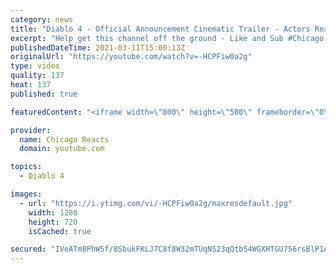 ```yaml
---
category: news
title: "Diablo 4 - Official Announcement Cinematic Trailer - Actors React"
excerpt: "Help get this channel off the ground - Like and Sub #Chicago #Blind #React."
publishedDateTime: 2021-03-11T15:00:13Z
originalUrl: "https://youtube.com/watch?v=-HCPFiw0a2g"
type: video
quality: 137
heat: 137
published: true

featuredContent: "<iframe width=\"800\" height=\"500\" frameborder=\"0\" src=\"https://www.youtube.com/embed/-HCPFiw0a2g\" allow=\"accelerometer; autoplay; encrypted-media; gyroscope; picture-in-picture\" allowfullscreen></iframe>"

provider:
  name: Chicago Reacts
  domain: youtube.com

topics:
  - Diablo 4

images:
  - url: "https://i.ytimg.com/vi/-HCPFiw0a2g/maxresdefault.jpg"
    width: 1280
    height: 720
    isCached: true

secured: "IVeATm8PhW5f/8SbukFKLJ7C8f8W32mTUqNS23qQtbS4WGXHTGU756rsBlP1AOm85WFFPb2UeZWNGK0lDjl+2HJEwbeRkOdx8XtqlF4AhJSVk3KZOrqLERKKXg7q8//sHme8vm6Ekc3JkQqfeIY42ZPcsSycVoEHmMsiu9MHif/WtfCNnz+UF2zFTFsidKaTO2Vyod/lKMHv9+Gx5fNt1Sl4RW5JWUZ28n9Y2CaFK/HsrRNkH8uecvBFt3uO+2xfXFGGsfE0KES6Q6/VUDKtg6F+e0GIuzkSkWoaMQvDFT9AbpefJAdy4E3dlzhzplRl2U2gtQDnBaUX5Q32Tq2qiNpVOY2qssBm+hi1dMV9s9uiIqg/MNErQpCBq3XRjPX1LLOnhtQ3EhDI5SrieC5keOS+1Joy1BG0gwb+nYyWxdqJplzpZFtrzcyZLnCSSaCj;lEbuPC5+nz4G3J5X7sM3sw=="
---
```


